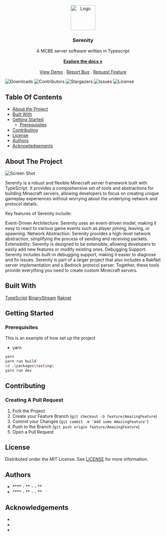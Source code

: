 <br/>
<p align="center">
  <a href="https://github.com/SerenityJS/serenity">
    <img src="https://avatars.githubusercontent.com/u/92610726?s=48&v=4" alt="Logo" width="80" height="80">
  </a>

  <h3 align="center">Serenity</h3>

  <p align="center">
    A MCBE server software written in Typescript
    <br/>
    <br/>
    <a href="https://github.com/SerenityJS/serenity"><strong>Explore the docs »</strong></a>
    <br/>
    <br/>
    <a href="https://github.com/SerenityJS/serenity">View Demo</a>
    .
    <a href="https://github.com/SerenityJS/serenity/issues">Report Bug</a>
    .
    <a href="https://github.com/SerenityJS/serenity/issues">Request Feature</a>
  </p>
</p>

![Downloads](https://img.shields.io/github/downloads/SerenityJS/serenity/total) ![Contributors](https://img.shields.io/github/contributors/SerenityJS/serenity?color=dark-green) ![Stargazers](https://img.shields.io/github/stars/SerenityJS/serenity?style=social) ![Issues](https://img.shields.io/github/issues/SerenityJS/serenity) ![License](https://img.shields.io/github/license/SerenityJS/serenity) 

## Table Of Contents

* [About the Project](#about-the-project)
* [Built With](#built-with)
* [Getting Started](#getting-started)
  * [Prerequisites](#prerequisites)
* [Contributing](#contributing)
* [License](#license)
* [Authors](#authors)
* [Acknowledgements](#acknowledgements)

## About The Project

![Screen Shot](https://avatars.githubusercontent.com/u/92610726?s=48&v=4)

Serenity is a robust and flexible Minecraft server framework built with TypeScript. It provides a comprehensive set of tools and abstractions for building Minecraft servers, allowing developers to focus on creating unique gameplay experiences without worrying about the underlying network and protocol details.

Key features of Serenity include:

Event-Driven Architecture: Serenity uses an event-driven model, making it easy to react to various game events such as player joining, leaving, or spawning.
Network Abstraction: Serenity provides a high-level network abstraction, simplifying the process of sending and receiving packets.
Extensibility: Serenity is designed to be extensible, allowing developers to easily add new features or modify existing ones.
Debugging Support: Serenity includes built-in debugging support, making it easier to diagnose and fix issues.
Serenity is part of a larger project that also includes a RakNet server implementation and a Bedrock protocol parser. Together, these tools provide everything you need to create custom Minecraft servers.

## Built With

[TypeScript](https://www.typescriptlang.org/)
[BinaryStream](https://github.com/SerenityJS/binarystream)
[Raknet](https://github.com/SerenityJS/raknet)

## Getting Started


### Prerequisites

This is an example of how set up the project

* yarn

```sh
yarn
yarn run build
cd .\packages\testing\
yarn run dev
```

## Contributing



### Creating A Pull Request

1. Fork the Project
2. Create your Feature Branch (`git checkout -b feature/AmazingFeature`)
3. Commit your Changes (`git commit -m 'Add some AmazingFeature'`)
4. Push to the Branch (`git push origin feature/AmazingFeature`)
5. Open a Pull Request

## License

Distributed under the MIT License. See [LICENSE](https://github.com/SerenityJS/serenity/blob/main/LICENSE.md) for more information.

## Authors

* **** - ** - []() - **
* **** - ** - []() - **

## Acknowledgements

* []()
* []()
* []()
